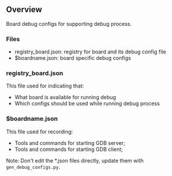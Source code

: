 ## Overview

Board debug configs for supporting debug process.

### Files

* registry_board.json: registry for board and its debug config file
* $boardname.json:     board specific debug configs

### registry_board.json

This file used for indicating that:
* What board is available for running debug
* Which configs should be used while running debug process

### $boardname.json

This file used for recording:
* Tools and commands for starting GDB server;
* Tools and commands for starting GDB client;

Note: Don't edit the *.json files directly, update them with `gen_debug_configs.py`.

